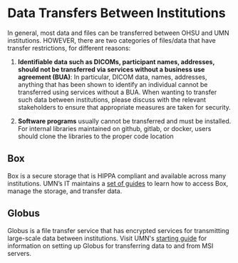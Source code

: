 # Data Transfers Between Institutions

In general, most data and files can be transferred between OHSU and UMN institutions. HOWEVER, there are two categories of files/data that have transfer restrictions, for different reasons:

1. **Identifiable data such as DICOMs, participant names, addresses, should not be transferred via services without a business use agreement (BUA)**: In particular, DICOM data, names, addresses, anything that has been shown to identify an individual cannot be transferred using services without a BUA. When wanting to transfer such data between institutions, please discuss with the relevant stakeholders to ensure that appropriate measures are taken for security.

2. **Software programs** usually cannot be transferred and must be installed. For internal libraries maintained on github, gitlab, or docker, users should clone the libraries to the proper code location

## Box

Box is a secure storage that is HIPPA compliant and available across many institutions. UMN’s IT maintains a [set of guides](https://it.umn.edu/services-technologies/self-help-guides/box-secure-storage-work-files-folders) to learn how to access Box, manage the storage, and transfer data.

## Globus

Globus is a file transfer service that has encrypted services for transmitting large-scale data between institutions. Visit UMN's [starting guide](https://www.msi.umn.edu/support/faq/how-do-i-use-globus-transfer-data-msi-0) for information on setting up Globus for transferring data to and from MSI servers.
